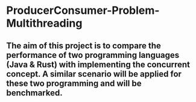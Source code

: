 # ProducerConsumer-Problem-Multithreading

## The aim of this project is to compare the performance of two programming languages (Java & Rust) with implementing the concurrent concept. A similar scenario will be applied for these two programming and will be benchmarked.

